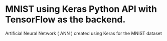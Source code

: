 # MNIST using Keras Python API with TensorFlow as the backend.
Artificial Neural Network ( ANN ) created using Keras for the MNIST dataset
